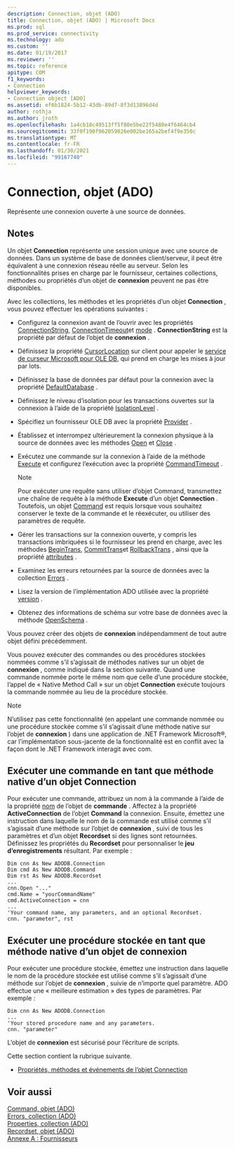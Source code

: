 ```yaml
---
description: Connection, objet (ADO)
title: Connection, objet (ADO) | Microsoft Docs
ms.prod: sql
ms.prod_service: connectivity
ms.technology: ado
ms.custom: ''
ms.date: 01/19/2017
ms.reviewer: ''
ms.topic: reference
apitype: COM
f1_keywords:
- Connection
helpviewer_keywords:
- Connection object [ADO]
ms.assetid: ef6b1824-5b12-43db-89d7-8f3d13896d4d
author: rothja
ms.author: jroth
ms.openlocfilehash: 1a4cb18c49513ff5f80e5be22f5480e4f6464cb4
ms.sourcegitcommit: 33f0f190f962059826e002be165a2bef4f9e350c
ms.translationtype: MT
ms.contentlocale: fr-FR
ms.lasthandoff: 01/30/2021
ms.locfileid: "99167740"
---
```

# <a name="connection-object-ado"></a>Connection, objet (ADO)
Représente une connexion ouverte à une source de données.  
  
## <a name="remarks"></a>Notes  
 Un objet **Connection** représente une session unique avec une source de données. Dans un système de base de données client/serveur, il peut être équivalent à une connexion réseau réelle au serveur. Selon les fonctionnalités prises en charge par le fournisseur, certaines collections, méthodes ou propriétés d’un objet de **connexion** peuvent ne pas être disponibles.  
  
 Avec les collections, les méthodes et les propriétés d’un objet **Connection** , vous pouvez effectuer les opérations suivantes :  
  
-   Configurez la connexion avant de l’ouvrir avec les propriétés [ConnectionString](./connectionstring-property-ado.md), [ConnectionTimeout](./connectiontimeout-property-ado.md)et [mode](./mode-property-ado.md) . **ConnectionString** est la propriété par défaut de l’objet de **connexion** .  
  
-   Définissez la propriété [CursorLocation](./cursorlocation-property-ado.md) sur client pour appeler le [service de curseur Microsoft pour OLE DB](../../guide/appendixes/microsoft-cursor-service-for-ole-db-ado-service-component.md), qui prend en charge les mises à jour par lots.  
  
-   Définissez la base de données par défaut pour la connexion avec la propriété [DefaultDatabase](./defaultdatabase-property.md) .  
  
-   Définissez le niveau d’isolation pour les transactions ouvertes sur la connexion à l’aide de la propriété [IsolationLevel](./isolationlevel-property.md) .  
  
-   Spécifiez un fournisseur OLE DB avec la propriété [Provider](./provider-property-ado.md) .  
  
-   Établissez et interrompez ultérieurement la connexion physique à la source de données avec les méthodes [Open](./open-method-ado-connection.md) et [Close](./close-method-ado.md) .  
  
-   Exécutez une commande sur la connexion à l’aide de la méthode [Execute](./execute-method-ado-connection.md) et configurez l’exécution avec la propriété [CommandTimeout](./commandtimeout-property-ado.md) .  
  
    > [!NOTE]
    >  Pour exécuter une requête sans utiliser d’objet Command, transmettez une chaîne de requête à la méthode **Execute** d’un objet **Connection** . Toutefois, un objet [Command](./command-object-ado.md) est requis lorsque vous souhaitez conserver le texte de la commande et le réexécuter, ou utiliser des paramètres de requête.  
  
-   Gérer les transactions sur la connexion ouverte, y compris les transactions imbriquées si le fournisseur les prend en charge, avec les méthodes [BeginTrans](./begintrans-committrans-and-rollbacktrans-methods-ado.md), [CommitTrans](./begintrans-committrans-and-rollbacktrans-methods-ado.md)et [RollbackTrans](./begintrans-committrans-and-rollbacktrans-methods-ado.md) , ainsi que la propriété [attributes](./attributes-property-ado.md) .  
  
-   Examinez les erreurs retournées par la source de données avec la collection [Errors](./errors-collection-ado.md) .  
  
-   Lisez la version de l’implémentation ADO utilisée avec la propriété [version](./version-property-ado.md) .  
  
-   Obtenez des informations de schéma sur votre base de données avec la méthode [OpenSchema](./openschema-method.md) .  
  
 Vous pouvez créer des objets de **connexion** indépendamment de tout autre objet défini précédemment.  
  
 Vous pouvez exécuter des commandes ou des procédures stockées nommées comme s’il s’agissait de méthodes natives sur un objet de **connexion** , comme indiqué dans la section suivante. Quand une commande nommée porte le même nom que celle d’une procédure stockée, l’appel de « Native Method Call » sur un objet **Connection** exécute toujours la commande nommée au lieu de la procédure stockée.  
  
> [!NOTE]
>  N’utilisez pas cette fonctionnalité (en appelant une commande nommée ou une procédure stockée comme s’il s’agissait d’une méthode native sur l’objet de **connexion** ) dans une application de .NET Framework Microsoft®, car l’implémentation sous-jacente de la fonctionnalité est en conflit avec la façon dont le .NET Framework interagit avec com.  
  
## <a name="execute-a-command-as-a-native-method-of-a-connection-object"></a>Exécuter une commande en tant que méthode native d’un objet Connection  
 Pour exécuter une commande, attribuez un nom à la commande à l’aide de la propriété [nom](./name-property-ado.md) de l’objet de **commande** . Affectez à la propriété **ActiveConnection** de l’objet **Command** la connexion. Ensuite, émettez une instruction dans laquelle le nom de la commande est utilisé comme s’il s’agissait d’une méthode sur l’objet de **connexion** , suivi de tous les paramètres et d’un objet **Recordset** si des lignes sont retournées. Définissez les propriétés du **Recordset** pour personnaliser le **jeu d’enregistrements** résultant. Par exemple :  
  
```  
Dim cnn As New ADODB.Connection  
Dim cmd As New ADODB.Command  
Dim rst As New ADODB.Recordset  
...  
cnn.Open "..."  
cmd.Name = "yourCommandName"  
cmd.ActiveConnection = cnn  
...  
'Your command name, any parameters, and an optional Recordset.  
cnn. "parameter", rst  
```  
  
## <a name="execute-a-stored-procedure-as-a-native-method-of-a-connection-object"></a>Exécuter une procédure stockée en tant que méthode native d’un objet de connexion  
 Pour exécuter une procédure stockée, émettez une instruction dans laquelle le nom de la procédure stockée est utilisé comme s’il s’agissait d’une méthode sur l’objet de **connexion** , suivie de n’importe quel paramètre. ADO effectue une « meilleure estimation » des types de paramètres. Par exemple :  
  
```  
Dim cnn As New ADODB.Connection  
...  
'Your stored procedure name and any parameters.  
cnn. "parameter"  
```  
  
 L’objet de **connexion** est sécurisé pour l’écriture de scripts.  
  
 Cette section contient la rubrique suivante.  
  
-   [Propriétés, méthodes et événements de l’objet Connection](./connection-object-properties-methods-and-events.md)  
  
## <a name="see-also"></a>Voir aussi  
 [Command, objet (ADO)](./command-object-ado.md)   
 [Errors, collection (ADO)](./errors-collection-ado.md)   
 [Properties, collection (ADO)](./properties-collection-ado.md)   
 [Recordset, objet (ADO)](./recordset-object-ado.md)   
 [Annexe A : Fournisseurs](../../guide/appendixes/appendix-a-providers.md)